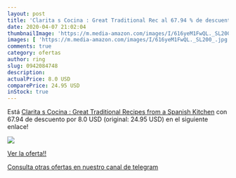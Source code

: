 ```yaml
---
layout: post
title: 'Clarita s Cocina : Great Traditional Rec al 67.94 % de descuento'
date: 2020-04-07 21:02:04
thumbnailImage: 'https://m.media-amazon.com/images/I/616yeM1FwQL._SL200_.jpg'
images: [ 'https://m.media-amazon.com/images/I/616yeM1FwQL._SL200_.jpg' ]
comments: true
category: ofertas
author: ring
slug: 0942084748
description:
actualPrice: 8.0 USD
comparePrice: 24.95 USD
inStock: true
---
```


Está [Clarita s Cocina : Great Traditional Recipes from a Spanish Kitchen](https://www.amazon.com/dp/0942084748/?tag=redken08-20) con 67.94 de descuento por 8.0 USD (original: 24.95 USD) en el siguiente enlace!

[![](https://m.media-amazon.com/images/I/616yeM1FwQL._SL200_.jpg)](https://www.amazon.com/dp/0942084748/?tag=redken08-20)

[Ver la oferta!!](https://www.amazon.com/dp/0942084748/?tag=redken08-20)

[Consulta otras ofertas en nuestro canal de telegram](https://t.me/s/ofertas25)
